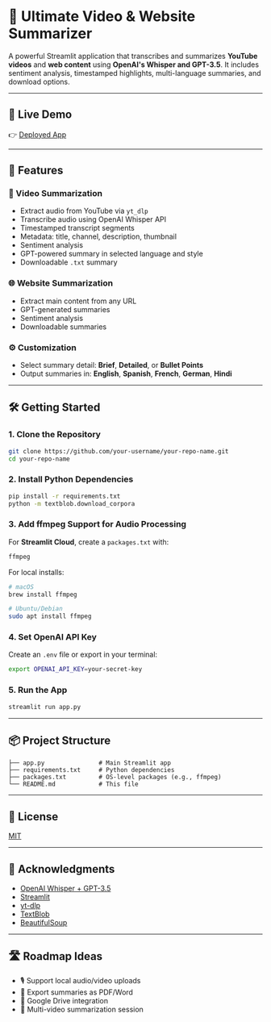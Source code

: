 # 📘 Ultimate Video & Website Summarizer

A powerful Streamlit application that transcribes and summarizes **YouTube videos** and **web content** using **OpenAI's Whisper and GPT-3.5**. It includes sentiment analysis, timestamped highlights, multi-language summaries, and download options.

---

## 🚀 Live Demo
👉 [Deployed App](https://smart-media-summarizer-gbn9r6ajxtt3jvajtmtf7e.streamlit.app)

---

## 🎯 Features

### 🎥 Video Summarization
- Extract audio from YouTube via `yt_dlp`
- Transcribe audio using OpenAI Whisper API
- Timestamped transcript segments
- Metadata: title, channel, description, thumbnail
- Sentiment analysis
- GPT-powered summary in selected language and style
- Downloadable `.txt` summary

### 🌐 Website Summarization
- Extract main content from any URL
- GPT-generated summaries
- Sentiment analysis
- Downloadable summaries

### ⚙️ Customization
- Select summary detail: **Brief**, **Detailed**, or **Bullet Points**
- Output summaries in: **English**, **Spanish**, **French**, **German**, **Hindi**

---

## 🛠️ Getting Started

### 1. Clone the Repository
```bash
git clone https://github.com/your-username/your-repo-name.git
cd your-repo-name
```

### 2. Install Python Dependencies
```bash
pip install -r requirements.txt
python -m textblob.download_corpora
```

### 3. Add ffmpeg Support for Audio Processing
For **Streamlit Cloud**, create a `packages.txt` with:
```txt
ffmpeg
```

For local installs:
```bash
# macOS
brew install ffmpeg

# Ubuntu/Debian
sudo apt install ffmpeg
```

### 4. Set OpenAI API Key
Create an `.env` file or export in your terminal:
```bash
export OPENAI_API_KEY=your-secret-key
```

### 5. Run the App
```bash
streamlit run app.py
```

---

## 📦 Project Structure
```
├── app.py               # Main Streamlit app
├── requirements.txt     # Python dependencies
├── packages.txt         # OS-level packages (e.g., ffmpeg)
└── README.md            # This file
```

---


## 📄 License
[MIT](LICENSE)

---

## 🙌 Acknowledgments
- [OpenAI Whisper + GPT-3.5](https://openai.com/)
- [Streamlit](https://streamlit.io/)
- [yt-dlp](https://github.com/yt-dlp/yt-dlp)
- [TextBlob](https://textblob.readthedocs.io/)
- [BeautifulSoup](https://www.crummy.com/software/BeautifulSoup/)

---

## 🛣️ Roadmap Ideas
- 🎙️ Support local audio/video uploads
- 📂 Export summaries as PDF/Word
- 🔗 Google Drive integration
- 🧩 Multi-video summarization session

